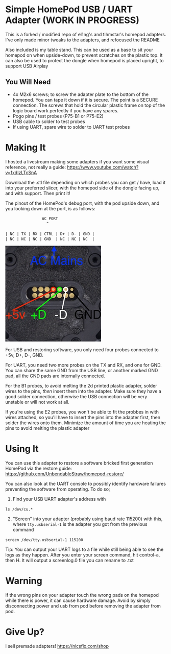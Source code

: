 # Simple HomePod USB / UART Adapter (WORK IN PROGRESS)
This is a forked / modified repo of el1ng's and tihmstar's homepod adapters. I've only made minor tweaks to the adapters, and refocused the README

Also included is my table stand. This can be used as a base to sit your homepod on when upside-down, to prevent scratches on the plastic top. It can also be used to protect the dongle when homepod is placed upright, to support USB Airplay

## You Will Need
* 4x M2x6 screws; to screw the adapter plate to the bottom of the homepod. You can tape it down if it is secure. The point is a SECURE connection. The screws that hold the circular plastic frame on top of the logic board work perfectly if you have any spares.
* Pogo pins / test probes (P75-B1 or P75-E2)
* USB cable to solder to test probes
* If using UART, spare wire to solder to UART test probes


# Making It
I hosted a livestream making some adapters if you want some visual reference, not really a guide: https://www.youtube.com/watch?v=fxdIzLTcSnA

Download the .stl file depending on which probes you can get / have, load it into your preferred slicer, with the homepod side of the dongle facing up, and with support. Then print it!

The pinout of the HomePod's debug port, with the pod upside down, and you looking down at the port, is as follows:

```
                AC PORT
                  ^
                  
| NC | TX | RX | CTRL | D+ | D- | GND |
| NC | NC | NC | GND  | NC | NC | NC  |
```
![pinout](debug.jpg)

For USB and restoring software, you only need four probes connected to +5v, D+, D-, GND. 

For UART, you need two more probes on the TX and RX, and one for GND. You can share the same GND from the USB line, or another marked GND pad, all the GND pads are internally connected. 
 
For the B1 probes, to avoid melting the 2d printed plastic adapter, solder wires to the pins, _then_ insert them into the adapter. Make sure they have a good solder connection, otherwise the USB connection will be very unstable or will not work at all.

If you're using the E2 probes, you won't be able to fit the probbes in with wires attached, so you'll have to insert the pins into the adapter first, then solder the wires onto them. Minimize the amount of time you are heating the pins to avoid melting the plastic adapter


# Using It

You can use this adapter to restore a software bricked first generation HomePod via the restore guide: https://github.com/UnbendableStraw/homepod-restore/

You can also look at the UART console to possibly identify hardware failures preventing the software from operating. To do so;
1. Find your USB UART adapter's address with

`ls /dev/cu.*`

2. "Screen" into your adapter (probably using baud rate 115200) with this, where `tty.usbserial-1` is the adapter you got from the previous command

`screen /dev/tty.usbserial-1 115200`

Tip: You can output your UART logs to a file while still being able to see the logs as they happen. After you enter your screen command, hit control-a, then H. It will output a screenlog.0 file you can rename to .txt

# Warning

If the wrong pins on your adapter touch the wrong pads on the homepod while there is power, it can cause hardware damage. Avoid by simply disconnecting power and usb from pod before removing the adapter from pod.

# Give Up?

I sell premade adapters! https://nicsfix.com/shop

